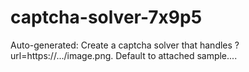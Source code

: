 # captcha-solver-7x9p5
Auto-generated: Create a captcha solver that handles ?url=https://.../image.png. Default to attached sample....
